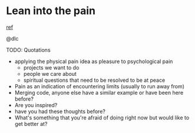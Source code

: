# Lean into the pain
[ref](http://www.aaronsw.com/weblog/dalio)

@dlc

TODO: Quotations
>

- applying the physical pain idea as pleasure to psychological pain
  * projects we want to do
  * people we care about
  * spiritual questions that need to be resolved to be at peace
- Pain as an indication of encountering limits (usually to run away from)
- Merging code, anyone else have a similar example or have been here before?
- Are you inspired?
- have you had these thoughts before?
- What's something that you're afraid of doing right now but would like to get better at?
